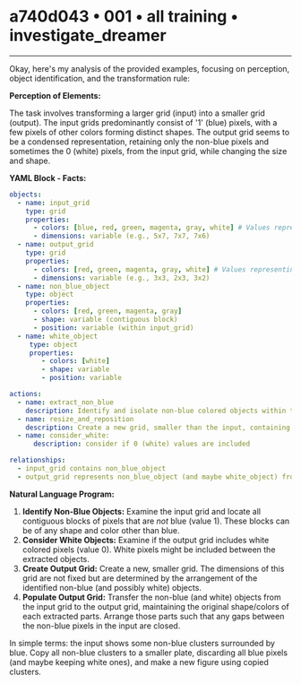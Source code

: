 # a740d043 • 001 • all training • investigate_dreamer

---
Okay, here's my analysis of the provided examples, focusing on perception, object identification, and the transformation rule:

**Perception of Elements:**

The task involves transforming a larger grid (input) into a smaller grid (output). The input grids predominantly consist of '1' (blue) pixels, with a few pixels of other colors forming distinct shapes. The output grid seems to be a condensed representation, retaining only the non-blue pixels and sometimes the 0 (white) pixels, from the input grid, while changing the size and shape.

**YAML Block - Facts:**



```yaml
objects:
  - name: input_grid
    type: grid
    properties:
      - colors: [blue, red, green, magenta, gray, white] # Values representing these colors.
      - dimensions: variable (e.g., 5x7, 7x7, 7x6)
  - name: output_grid
    type: grid
    properties:
      - colors: [red, green, magenta, gray, white] # Values representing these colors
      - dimensions: variable (e.g., 3x3, 2x3, 3x2)
  - name: non_blue_object
    type: object
    properties:
      - colors: [red, green, magenta, gray]
      - shape: variable (contiguous block)
      - position: variable (within input_grid)
  - name: white_object
     type: object
     properties:
        - colors: [white]
        - shape: variable
        - position: variable

actions:
  - name: extract_non_blue
    description: Identify and isolate non-blue colored objects within the input grid.
  - name: resize_and_reposition
    description: Create a new grid, smaller than the input, containing the extracted colored parts.
  - name: consider_white:
      description: consider if 0 (white) values are included

relationships:
  - input_grid contains non_blue_object
  - output_grid represents non_blue_object (and maybe white_object) from input_grid
```



**Natural Language Program:**

1. **Identify Non-Blue Objects:** Examine the input grid and locate all contiguous blocks of pixels that are *not* blue (value 1). These blocks can be of any shape and color other than blue.
2. **Consider White Objects:** Examine if the output grid includes white colored pixels (value 0). White pixels might be included between the extracted objects.
3. **Create Output Grid:** Create a new, smaller grid. The dimensions of this grid are not fixed but are determined by the arrangement of the identified non-blue (and possibly white) objects.
4. **Populate Output Grid:** Transfer the non-blue (and white) objects from the input grid to the output grid, maintaining the original shape/colors of each extracted parts. Arrange those parts such that any gaps between the non-blue pixels in the input are closed.

In simple terms: the input shows some non-blue clusters surrounded by blue. Copy all non-blue clusters to a smaller plate, discarding all blue pixels (and maybe keeping white ones), and make a new figure using copied clusters.

